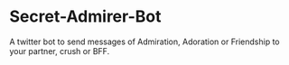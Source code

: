 # Secret-Admirer-Bot
A twitter bot to send messages of Admiration, Adoration or Friendship to your partner, crush or BFF.
